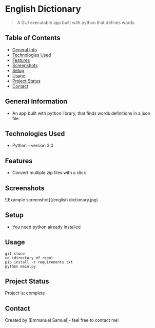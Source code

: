 # English Dictionary 
> A GUI executable app built with python that defines words.

## Table of Contents
* [General Info](#general-information)
* [Technologies Used](#technologies-used)
* [Features](#features)
* [Screenshots](#screenshots)
* [Setup](#setup)
* [Usage](#usage)
* [Project Status](#project-status)
* [Contact](#contact)
<!-- * [License](#license) -->


## General Information
- An app built with python library, that finds words definitions in a json file.


## Technologies Used
- Python - version 3.0


## Features
- Convert multiple zip files with a click


## Screenshots
![Example screenshot](/english dictionary.jpg)


## Setup
- You need python already installed


## Usage

```
git clone
cd (directory of repo)
pip install -r requirements.txt
python main.py
```


## Project Status
Project is: complete


## Contact
Created by [Emmanuel Samuel]- feel free to contact me!

